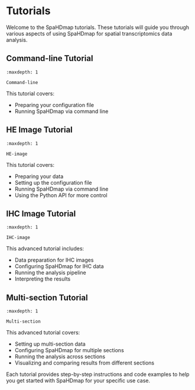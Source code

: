 # Tutorials

Welcome to the SpaHDmap tutorials. These tutorials will guide you through various aspects of using SpaHDmap for spatial transcriptomics data analysis.

## Command-line Tutorial

```{toctree}
:maxdepth: 1

Command-line
```

This tutorial covers:

- Preparing your configuration file
- Running SpaHDmap via command line

## HE Image Tutorial

```{toctree}
:maxdepth: 1

HE-image
```

This tutorial covers:

- Preparing your data
- Setting up the configuration file
- Running SpaHDmap via command line
- Using the Python API for more control

## IHC Image Tutorial

```{toctree}
:maxdepth: 1

IHC-image
```

This advanced tutorial includes:

- Data preparation for IHC images
- Configuring SpaHDmap for IHC data
- Running the analysis pipeline
- Interpreting the results

## Multi-section Tutorial

```{toctree}
:maxdepth: 1

Multi-section
```

This advanced tutorial covers:

- Setting up multi-section data
- Configuring SpaHDmap for multiple sections
- Running the analysis across sections
- Visualizing and comparing results from different sections

Each tutorial provides step-by-step instructions and code examples to help you get started with SpaHDmap for your specific use case.